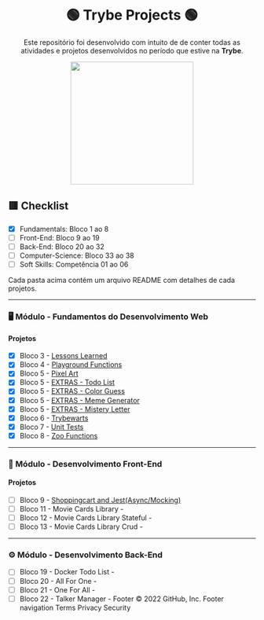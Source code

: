 <div align=center>

# 🟢 Trybe Projects 🟢

Este repositório foi desenvolvido com intuito de de conter todas as atividades e projetos desenvolvidos no período que estive na <b>Trybe</b>.

<a href="https://www.betrybe.com/" target="_blank">
<img src="https://freecourse.betrybe.com/images/trybe-logo-e10dbaaa26462aa149b81a924b00df07.png?vsn=d" width="250px">
</a>

</div>

## 🟥 Checklist

- [x] Fundamentals: Bloco 1 ao 8 
- [ ] Front-End: Bloco 9 ao 19
- [ ] Back-End: Bloco 20 ao 32
- [ ] Computer-Science: Bloco 33 ao 38
- [ ] Soft Skills: Competência 01 ao 06

Cada pasta acima contém um arquivo README com detalhes de cada projetos.

* * *

### 🖥 Módulo - Fundamentos do Desenvolvimento Web

#### Projetos
- [x] Bloco 3 - [Lessons Learned](https://github.com/pedrohassen/trybe-projects/tree/main/lessons-learned)
- [x] Bloco 4 - [Playground Functions](https://github.com/pedrohassen/trybe-projects/tree/main/playground-functions) 
- [x] Bloco 5 - [Pixel Art](https://github.com/pedrohassen/trybe-projects/tree/main/pixels-art)
- [x] Bloco 5 - [EXTRAS - Todo List](https://github.com/pedrohassen/trybe-projects/tree/main/todo-list)
- [x] Bloco 5 - [EXTRAS - Color Guess](https://github.com/pedrohassen/trybe-projects/tree/main/color-guess)
- [x] Bloco 5 - [EXTRAS - Meme Generator]()
- [x] Bloco 5 - [EXTRAS - Mistery Letter]()
- [x] Bloco 6 - [Trybewarts]()
- [x] Bloco 7 - [Unit Tests]()
- [x] Bloco 8 - [Zoo Functions]() 

---

### 🧩 Módulo - Desenvolvimento Front-End

#### Projetos

- [ ] Bloco 9 - [Shoppingcart and Jest(Async/Mocking)]() 
- [ ] Bloco 11 - Movie Cards Library - 
- [ ] Bloco 12 - Movie Cards Library Stateful - 
- [ ] Bloco 13 - Movie Cards Library Crud - 

---

### ⚙️ Módulo - Desenvolvimento Back-End

- [ ] Bloco 19 - Docker Todo List - 
- [ ] Bloco 20 - All For One - 
- [ ] Bloco 21 - One For All - 
- [ ] Bloco 22 - Talker Manager - 
Footer
© 2022 GitHub, Inc.
Footer navigation
Terms
Privacy
Security
